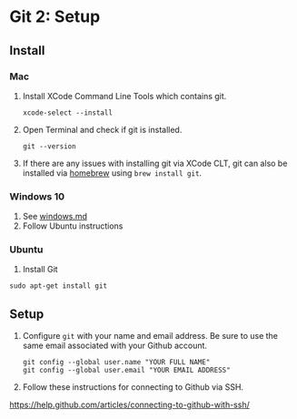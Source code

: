 # Git 2: Setup

## Install

### Mac

1. Install XCode Command Line Tools which contains git.

	```
	xcode-select --install
	```

2. Open Terminal and check if git is installed.

	```
	git --version
	```

3. If there are any issues with installing git via XCode CLT, git can also be installed via [homebrew](https://brew.sh/) using `brew install git`.

### Windows 10

1. See [windows.md](../windows.md)
2. Follow Ubuntu instructions

### Ubuntu

1. Install Git

```
sudo apt-get install git
```

## Setup

1. Configure `git` with your name and email address. Be sure to use the same email associated with your Github account.

	```
	git config --global user.name "YOUR FULL NAME"
	git config --global user.email "YOUR EMAIL ADDRESS"
	```

2. Follow these instructions for connecting to Github via SSH.

https://help.github.com/articles/connecting-to-github-with-ssh/ 

